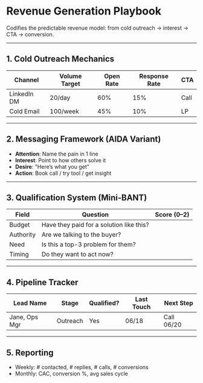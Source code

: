 # Revenue Generation Playbook

Codifies the predictable revenue model: from cold outreach → interest → CTA → conversion.

---

## 1. Cold Outreach Mechanics

| Channel     | Volume Target | Open Rate | Response Rate | CTA  |
| ----------- | ------------- | --------- | ------------- | ---- |
| LinkedIn DM | 20/day        | 60%       | 15%           | Call |
| Cold Email  | 100/week      | 45%       | 10%           | LP   |

---

## 2. Messaging Framework (AIDA Variant)

- **Attention**: Name the pain in 1 line
- **Interest**: Point to how others solve it
- **Desire**: "Here’s what you get"
- **Action**: Book call / try tool / get insight

---

## 3. Qualification System (Mini-BANT)

| Field     | Question                                 | Score (0–2) |
| --------- | ---------------------------------------- | ----------- |
| Budget    | Have they paid for a solution like this? |             |
| Authority | Are we talking to the buyer?             |             |
| Need      | Is this a top-3 problem for them?        |             |
| Timing    | Do they want to act now?                 |             |

---

## 4. Pipeline Tracker

| Lead Name     | Stage    | Qualified? | Last Touch | Next Step  |
| ------------- | -------- | ---------- | ---------- | ---------- |
| Jane, Ops Mgr | Outreach | Yes        | 06/18      | Call 06/20 |

---

## 5. Reporting

- Weekly: # contacted, # replies, # calls, # conversions
- Monthly: CAC, conversion %, avg sales cycle
